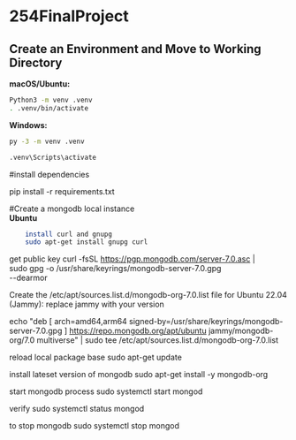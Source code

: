 # 254FinalProject
## Create an Environment and Move to Working Directory

**macOS/Ubuntu:**

```bash
Python3 -m venv .venv
. .venv/bin/activate
```

**Windows:**
```bash
py -3 -m venv .venv

.venv\Scripts\activate
```

#install dependencies

pip install -r requirements.txt

#Create a mongodb local instance  
**Ubuntu**
```bash
    install curl and gnupg
    sudo apt-get install gnupg curl
```
get public key
curl -fsSL https://pgp.mongodb.com/server-7.0.asc | \
   sudo gpg -o /usr/share/keyrings/mongodb-server-7.0.gpg \
   --dearmor

Create the /etc/apt/sources.list.d/mongodb-org-7.0.list file for Ubuntu 22.04 (Jammy): replace jammy with your version

echo "deb [ arch=amd64,arm64 signed-by=/usr/share/keyrings/mongodb-server-7.0.gpg ] https://repo.mongodb.org/apt/ubuntu jammy/mongodb-org/7.0 multiverse" | sudo tee /etc/apt/sources.list.d/mongodb-org-7.0.list

reload local package base
sudo apt-get update

install lateset version of mongodb
sudo apt-get install -y mongodb-org

start mongodb process
sudo systemctl start mongod

verify
sudo systemctl status mongod

to stop mongodb
sudo systemctl stop mongod



